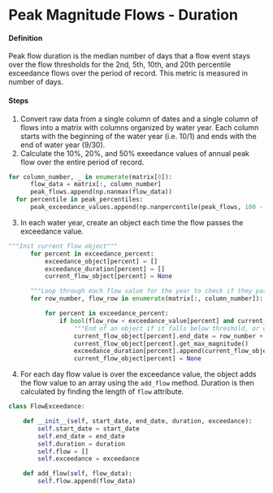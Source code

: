 # Peak Magnitude Flows - Duration

#### Definition

Peak flow duration is the median number of days that a flow event stays over the flow thresholds for the 2nd, 5th, 10th, and 20th percentile exceedance flows over the period of record. This metric is measured in number of days. 

#### Steps

1. Convert raw data from a single column of dates and a single column of flows into a matrix with columns organized by water year. Each column starts with the beginning of the water year \(i.e. 10/1\) and ends with the end of water year \(9/30\).
2. Calculate the 10%, 20%, and 50% exeedance values of annual peak flow over the entire period of record.
  ```py
  for column_number, _ in enumerate(matrix[0]):
        flow_data = matrix[:, column_number]
        peak_flows.append(np.nanmax(flow_data))
    for percentile in peak_percentiles:
        peak_exceedance_values.append(np.nanpercentile(peak_flows, 100 - percentile))
  ```
3. In each water year, create an object each time the flow passes the exceedance value.
  ```py
  """Init current flow object"""
        for percent in exceedance_percent:
            exceedance_object[percent] = []
            exceedance_duration[percent] = []
            current_flow_object[percent] = None

        """Loop through each flow value for the year to check if they pass exceedance threshold"""
        for row_number, flow_row in enumerate(matrix[:, column_number]):

            for percent in exceedance_percent:
                if bool(flow_row < exceedance_value[percent] and current_flow_object[percent]) or bool(row_number == len(matrix[:, column_number]) - 1 and current_flow_object[percent]):
                    """End of an object if it falls below threshold, or end of column"""
                    current_flow_object[percent].end_date = row_number + 1
                    current_flow_object[percent].get_max_magnitude()
                    exceedance_duration[percent].append(current_flow_object[percent].duration)
                    current_flow_object[percent] = None
  ```
4. For each day flow value is over the exceedance value, the object adds the flow value to an array using the `add_flow` method. Duration is then calculated by finding the length of `flow` attribute.
  ```py
  class FlowExceedance:

      def __init__(self, start_date, end_date, duration, exceedance):
          self.start_date = start_date
          self.end_date = end_date
          self.duration = duration
          self.flow = []
          self.exceedance = exceedance

      def add_flow(self, flow_data):
          self.flow.append(flow_data)
  ```
